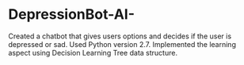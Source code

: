 # DepressionBot-AI-
Created a chatbot that gives users options and decides if the user is depressed or sad.
Used Python version 2.7.
Implemented the learning aspect using Decision Learning Tree data structure.
